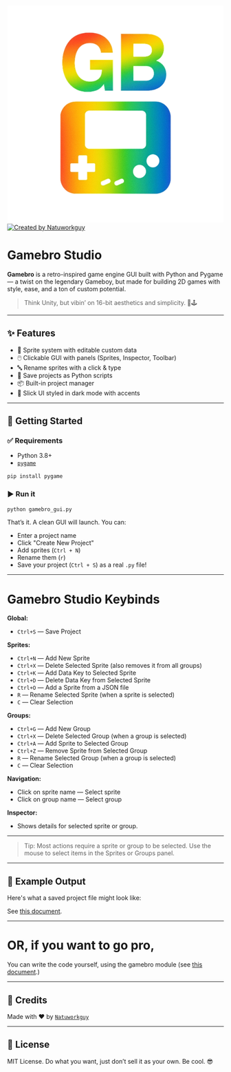 [![Gamebro Logo](assets/icon.png)](https://github.com/Natuworkguy/GameBro/)
[![Created by Natuworkguy](http://img.shields.io/badge/Created%20by-Natuworkguy-blue)](https://github.com/Natuworkguy/)
# Gamebro Studio

**Gamebro** is a retro-inspired game engine GUI built with Python and Pygame — a twist on the legendary Gameboy, but made for building 2D games with style, ease, and a ton of custom potential.

> Think Unity, but vibin’ on 16-bit aesthetics and simplicity. 💾🕹️

---

## ✨ Features

- 🔧 Sprite system with editable custom data
- 🖱️ Clickable GUI with panels (Sprites, Inspector, Toolbar)
- 🔤 Rename sprites with a click & type
- 💾 Save projects as Python scripts
- 📦 Built-in project manager
- 🎨 Slick UI styled in dark mode with accents

---

## 🚀 Getting Started

### ✅ Requirements
- Python 3.8+
- [`pygame`](https://www.pygame.org/)

```bash
pip install pygame
````

### ▶️ Run it

```bash
python gamebro_gui.py
```

That’s it. A clean GUI will launch. You can:

* Enter a project name
* Click "Create New Project"
* Add sprites (`Ctrl + N`)
* Rename them (`r`)
* Save your project (`Ctrl + S`) as a real `.py` file!

---
# Gamebro Studio Keybinds

**Global:**
- `Ctrl+S` — Save Project

**Sprites:**
- `Ctrl+N` — Add New Sprite
- `Ctrl+X` — Delete Selected Sprite (also removes it from all groups)
- `Ctrl+K` — Add Data Key to Selected Sprite
- `Ctrl+D` — Delete Data Key from Selected Sprite
- `Ctrl+O` — Add a Sprite from a JSON file
- `R`      — Rename Selected Sprite (when a sprite is selected)
- `C`      — Clear Selection

**Groups:**
- `Ctrl+G` — Add New Group
- `Ctrl+X` — Delete Selected Group (when a group is selected)
- `Ctrl+A` — Add Sprite to Selected Group
- `Ctrl+Z` — Remove Sprite from Selected Group
- `R`      — Rename Selected Group (when a group is selected)
- `C`      — Clear Selection

**Navigation:**
- Click on sprite name — Select sprite
- Click on group name  — Select group

**Inspector:**
- Shows details for selected sprite or group.

---

> Tip: Most actions require a sprite or group to be selected. Use the mouse to select items in the Sprites or Groups panel.

---

## 🧠 Example Output

Here's what a saved project file might look like:

See [this document](https://natuworkguy.github.io/GameBro/#what-it-exports).

---

# OR, if you want to go pro,

You can write the code yourself, using the gamebro module (see [this document](scripting/basics.md).)

---

## 🙌 Credits

Made with ❤️ by [`Natuworkguy`](https://github.com/Natuworkguy)

---

## 📄 License

MIT License. Do what you want, just don’t sell it as your own. Be cool. 😎
